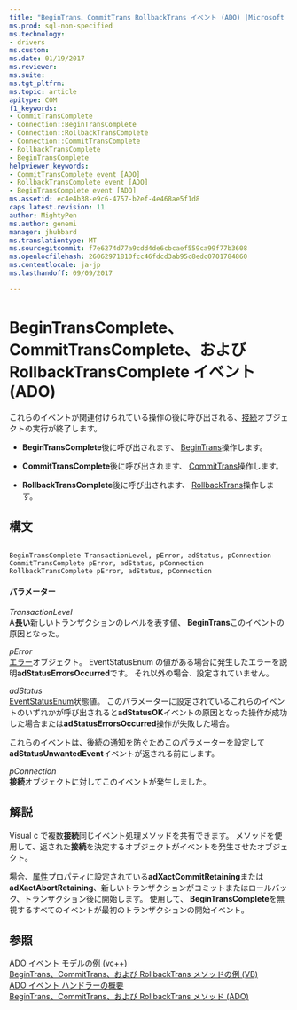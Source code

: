```yaml
---
title: "BeginTrans、CommitTrans RollbackTrans イベント (ADO) |Microsoft ドキュメント"
ms.prod: sql-non-specified
ms.technology:
- drivers
ms.custom: 
ms.date: 01/19/2017
ms.reviewer: 
ms.suite: 
ms.tgt_pltfrm: 
ms.topic: article
apitype: COM
f1_keywords:
- CommitTransComplete
- Connection::BeginTransComplete
- Connection::RollbackTransComplete
- Connection::CommitTransComplete
- RollbackTransComplete
- BeginTransComplete
helpviewer_keywords:
- CommitTransComplete event [ADO]
- RollbackTransComplete event [ADO]
- BeginTransComplete event [ADO]
ms.assetid: ec4e4b38-e9c6-4757-b2ef-4e468ae5f1d8
caps.latest.revision: 11
author: MightyPen
ms.author: genemi
manager: jhubbard
ms.translationtype: MT
ms.sourcegitcommit: f7e6274d77a9cdd4de6cbcaef559ca99f77b3608
ms.openlocfilehash: 26062971810fcc46fdcd3ab95c8edc0701784860
ms.contentlocale: ja-jp
ms.lasthandoff: 09/09/2017

---
```

# <a name="begintranscomplete-committranscomplete-and-rollbacktranscomplete-events-ado"></a>BeginTransComplete、CommitTransComplete、および RollbackTransComplete イベント (ADO)
これらのイベントが関連付けられている操作の後に呼び出される、[接続](../../../ado/reference/ado-api/connection-object-ado.md)オブジェクトの実行が終了します。  
  
-   **BeginTransComplete**後に呼び出されます、 [BeginTrans](../../../ado/reference/ado-api/begintrans-committrans-and-rollbacktrans-methods-ado.md)操作します。  
  
-   **CommitTransComplete**後に呼び出されます、 [CommitTrans](../../../ado/reference/ado-api/begintrans-committrans-and-rollbacktrans-methods-ado.md)操作します。  
  
-   **RollbackTransComplete**後に呼び出されます、 [RollbackTrans](../../../ado/reference/ado-api/begintrans-committrans-and-rollbacktrans-methods-ado.md)操作します。  
  
## <a name="syntax"></a>構文  
  
```  
  
BeginTransComplete TransactionLevel, pError, adStatus, pConnection  
CommitTransComplete pError, adStatus, pConnection  
RollbackTransComplete pError, adStatus, pConnection  
```  
  
#### <a name="parameters"></a>パラメーター  
 *TransactionLevel*  
 A**長い**新しいトランザクションのレベルを表す値、 **BeginTrans**このイベントの原因となった。  
  
 *pError*  
 [エラー](../../../ado/reference/ado-api/error-object.md)オブジェクト。 EventStatusEnum の値がある場合に発生したエラーを説明**adStatusErrorsOccurred**です。 それ以外の場合、設定されていません。  
  
 *adStatus*  
 [EventStatusEnum](../../../ado/reference/ado-api/eventstatusenum.md)状態値。 このパラメーターに設定されているこれらのイベントのいずれかが呼び出されると**adStatusOK**イベントの原因となった操作が成功した場合または**adStatusErrorsOccurred**操作が失敗した場合。  
  
 これらのイベントは、後続の通知を防ぐためこのパラメーターを設定して**adStatusUnwantedEvent**イベントが返される前にします。  
  
 *pConnection*  
 **接続**オブジェクトに対してこのイベントが発生しました。  
  
## <a name="remarks"></a>解説  
 Visual c で複数**接続**同じイベント処理メソッドを共有できます。 メソッドを使用して、返された**接続**を決定するオブジェクトがイベントを発生させたオブジェクト。  
  
 場合、[属性](../../../ado/reference/ado-api/attributes-property-ado.md)プロパティに設定されている**adXactCommitRetaining**または**adXactAbortRetaining**、新しいトランザクションがコミットまたはロールバック、トランザクション後に開始します。 使用して、 **BeginTransComplete**を無視するすべてのイベントが最初のトランザクションの開始イベント。  
  
## <a name="see-also"></a>参照  
 [ADO イベント モデルの例 (vc++)](../../../ado/reference/ado-api/ado-events-model-example-vc.md)   
 [BeginTrans、CommitTrans、および RollbackTrans メソッドの例 (VB)](../../../ado/reference/ado-api/begintrans-committrans-and-rollbacktrans-methods-example-vb.md)   
 [ADO イベント ハンドラーの概要](../../../ado/guide/data/ado-event-handler-summary.md)   
 [BeginTrans、CommitTrans、および RollbackTrans メソッド (ADO)](../../../ado/reference/ado-api/begintrans-committrans-and-rollbacktrans-methods-ado.md)

